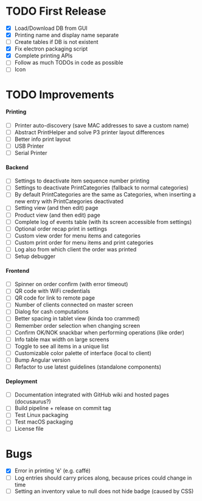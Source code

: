 # TODO First Release
- [x] Load/Download DB from GUI 
- [x] Printing name and display name separate
- [ ] Create tables if DB is not existent
- [x] Fix electron packaging script
- [x] Complete printing APIs
- [ ] Follow as much TODOs in code as possible
- [ ] Icon
# TODO Improvements
#### Printing
- [ ] Printer auto-discovery (save MAC addresses to save a custom name)
- [ ] Abstract PrintHelper and solve P3 printer layout differences
- [ ] Better info print layout
- [ ] USB Printer
- [ ] Serial Printer
#### Backend
- [ ] Settings to deactivate item sequence number printing
- [ ] Settings to deactivate PrintCategories (fallback to normal categories)
- [ ] By default PrintCategories are the same as Categories, when inserting a new entry with PrintCategories deactivated
- [ ] Setting view (and then edit) page
- [ ] Product view (and then edit) page
- [ ] Complete log of events table (with its screen accessible from settings)
- [ ] Optional order recap print in settings
- [ ] Custom view order for menu items and categories
- [ ] Custom print order for menu items and print categories
- [ ] Log also from which client the order was printed
- [ ] Setup debugger
#### Frontend
- [ ] Spinner on order confirm (with error timeout)
- [ ] QR code with WiFi credentials
- [ ] QR code for link to remote page
- [ ] Number of clients connected on master screen
- [ ] Dialog for cash computations
- [ ] Better spacing in tablet view (kinda too crammed)
- [ ] Remember order selection when changing screen
- [ ] Confirm OK/NOK snackbar when performing operations (like order)
- [ ] Info table max width on large screens
- [ ] Toggle to see all items in a unique list
- [ ] Customizable color palette of interface (local to client)
- [ ] Bump Angular version
- [ ] Refactor to use latest guidelines (standalone components)
#### Deployment
- [ ] Documentation integrated with GitHub wiki and hosted pages (docusaurus?)
- [ ] Build pipeline + release on commit tag
- [ ] Test Linux packaging
- [ ] Test macOS packaging
- [ ] License file
# Bugs
- [x] Error in printing 'é' (e.g. caffé)
- [ ] Log entries should carry prices along, because prices could change in time
- [ ] Setting an inventory value to null does not hide badge (caused by CSS)
